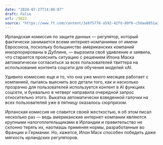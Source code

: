 ```yaml
---
date: "2024-07-27T14:06:07"
draft: False
url: /5022
source: "https://www.ft.com/content/1e8f5778-a592-42fd-80f6-c5daa8851a21"
---
```


Ирландская комиссия по защите данных — регулятор, который фактически занимается всеми интернет-компаниями от имени Евросоюза, поскольку большинство американских компаний инкорпорированы в Дублине, — выразила своё удивление и заявила, что старается прояснить ситуацию с решением Илона Маска автоматически согласиться за всех пользователей твиттера на использование контента соцсети для обучения моделей xAI. 

Удивило комиссию еще и то, что она уже много месяцев работает с компанией, пытаясь выяснить все детали того, как и насколько прозрачно для пользователей используется контент в AI функциях соцсети, и буквально в четверг направила очередной запрос относительно этого. Выкатка автоматически взведенной галочки на всех пользователей уже в пятницу оказалось сюрпризом.

Ирланская комиссия не славится своей жесткостью, я об этом писал несколько раз — ведь американские интернет-компании являются крупными налогоплательщиками в Ирландии и правительство не склонно терять их, наотмашь применяя нормы, разработанные во Франции и Германии. Но, кажется, Илон Маск способен победить даже мягкость ирландских регуляторов.
